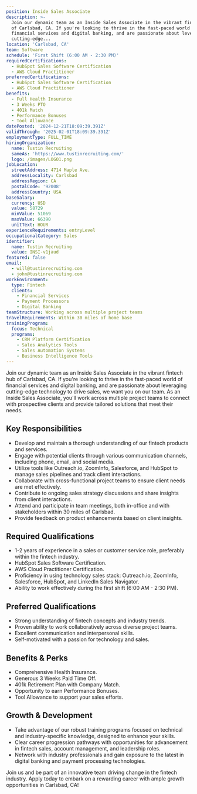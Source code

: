 ```yaml
---
position: Inside Sales Associate
description: >-
  Join our dynamic team as an Inside Sales Associate in the vibrant fintech hub
  of Carlsbad, CA. If you're looking to thrive in the fast-paced world of
  financial services and digital banking, and are passionate about leveraging
  cutting-edge...
location: 'Carlsbad, CA'
team: Software
schedule: 'First Shift (6:00 AM - 2:30 PM)'
requiredCertifications:
  - HubSpot Sales Software Certification
  - AWS Cloud Practitioner
preferredCertifications:
  - HubSpot Sales Software Certification
  - AWS Cloud Practitioner
benefits:
  - Full Health Insurance
  - 3 Weeks PTO
  - 401k Match
  - Performance Bonuses
  - Tool Allowance
datePosted: '2024-12-21T18:09:39.391Z'
validThrough: '2025-02-01T18:09:39.391Z'
employmentType: FULL_TIME
hiringOrganization:
  name: Tustin Recruiting
  sameAs: 'https://www.tustinrecruiting.com/'
  logo: /images/LOGO1.png
jobLocation:
  streetAddress: 4714 Maple Ave.
  addressLocality: Carlsbad
  addressRegion: CA
  postalCode: '92008'
  addressCountry: USA
baseSalary:
  currency: USD
  value: 58729
  minValue: 51069
  maxValue: 66390
  unitText: HOUR
experienceRequirements: entryLevel
occupationalCategory: Sales
identifier:
  name: Tustin Recruiting
  value: INSI-v1jaud
featured: false
email:
  - will@tustinrecruiting.com
  - john@tustinrecruiting.com
workEnvironment:
  type: Fintech
  clients:
    - Financial Services
    - Payment Processors
    - Digital Banking
teamStructure: Working across multiple project teams
travelRequirements: Within 30 miles of home base
trainingProgram:
  focus: Technical
  programs:
    - CRM Platform Certification
    - Sales Analytics Tools
    - Sales Automation Systems
    - Business Intelligence Tools
---
```



Join our dynamic team as an Inside Sales Associate in the vibrant fintech hub of Carlsbad, CA. If you're looking to thrive in the fast-paced world of financial services and digital banking, and are passionate about leveraging cutting-edge technology to drive sales, we want you on our team. As an Inside Sales Associate, you'll work across multiple project teams to connect with prospective clients and provide tailored solutions that meet their needs.

## Key Responsibilities
- Develop and maintain a thorough understanding of our fintech products and services.
- Engage with potential clients through various communication channels, including phone, email, and social media.
- Utilize tools like Outreach.io, ZoomInfo, Salesforce, and HubSpot to manage sales pipelines and track client interactions.
- Collaborate with cross-functional project teams to ensure client needs are met effectively.
- Contribute to ongoing sales strategy discussions and share insights from client interactions.
- Attend and participate in team meetings, both in-office and with stakeholders within 30 miles of Carlsbad.
- Provide feedback on product enhancements based on client insights.

## Required Qualifications
- 1-2 years of experience in a sales or customer service role, preferably within the fintech industry.
- HubSpot Sales Software Certification.
- AWS Cloud Practitioner Certification.
- Proficiency in using technology sales stack: Outreach.io, ZoomInfo, Salesforce, HubSpot, and LinkedIn Sales Navigator.
- Ability to work effectively during the first shift (6:00 AM - 2:30 PM).

## Preferred Qualifications
- Strong understanding of fintech concepts and industry trends.
- Proven ability to work collaboratively across diverse project teams.
- Excellent communication and interpersonal skills.
- Self-motivated with a passion for technology and sales.

## Benefits & Perks
- Comprehensive Health Insurance.
- Generous 3 Weeks Paid Time Off.
- 401k Retirement Plan with Company Match.
- Opportunity to earn Performance Bonuses.
- Tool Allowance to support your sales efforts.

## Growth & Development
- Take advantage of our robust training programs focused on technical and industry-specific knowledge, designed to enhance your skills.
- Clear career progression pathways with opportunities for advancement in fintech sales, account management, and leadership roles.
- Network with industry professionals and gain exposure to the latest in digital banking and payment processing technologies.

Join us and be part of an innovative team driving change in the fintech industry. Apply today to embark on a rewarding career with ample growth opportunities in Carlsbad, CA!
